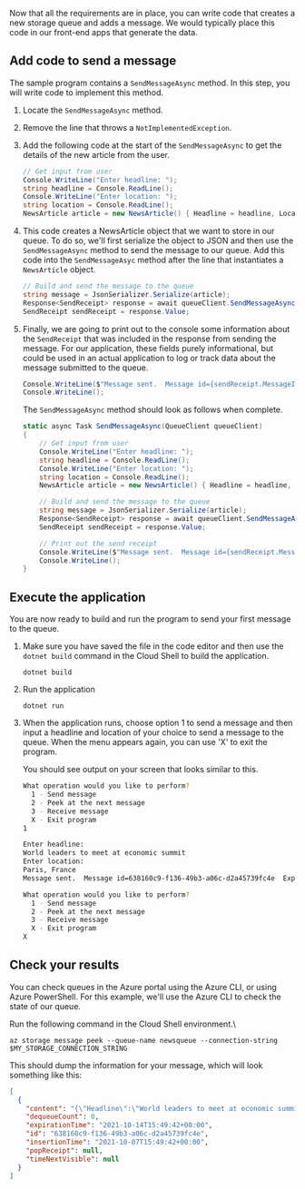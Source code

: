 Now that all the requirements are in place, you can write code that creates a new storage queue and adds a message. We would typically place this code in our front-end apps that generate the data.

## Add code to send a message

The sample program contains a `SendMessageAsync` method. In this step, you will write code to implement this method.

1. Locate the `SendMessageAsync` method.

1. Remove the line that throws a `NotImplementedException`.

1. Add the following code at the start of the `SendMessageAsync` to get the details of the new article from the user.

    ```csharp
    // Get input from user
    Console.WriteLine("Enter headline: ");
    string headline = Console.ReadLine();
    Console.WriteLine("Enter location: ");
    string location = Console.ReadLine();
    NewsArticle article = new NewsArticle() { Headline = headline, Location = location };
    ```

1. This code creates a NewsArticle object that we want to store in our queue.  To do so, we'll first serialize the object to JSON and then use the `SendMessageAsync` method to send the message to our queue. Add this code into the `SendMessageAsyc` method after the line that instantiates a `NewsArticle` object.

    ```csharp
    // Build and send the message to the queue
    string message = JsonSerializer.Serialize(article);
    Response<SendReceipt> response = await queueClient.SendMessageAsync(message);
    SendReceipt sendReceipt = response.Value;
    ```

1. Finally, we are going to print out to the console some information about the `SendReceipt` that was included in the response from sending the message. For our application, these fields purely informational, but could be used in an actual application to log or track data about the message submitted to the queue.

    ```csharp
    Console.WriteLine($"Message sent.  Message id={sendReceipt.MessageId}  Expiration time={sendReceipt.ExpirationTime}");
    Console.WriteLine();
    ```

    The  `SendMessageAsync` method should look as follows when complete.

    ```csharp
    static async Task SendMessageAsync(QueueClient queueClient)
    {
        // Get input from user
        Console.WriteLine("Enter headline: ");
        string headline = Console.ReadLine();
        Console.WriteLine("Enter location: ");
        string location = Console.ReadLine();
        NewsArticle article = new NewsArticle() { Headline = headline, Location = location };

        // Build and send the message to the queue
        string message = JsonSerializer.Serialize(article);
        Response<SendReceipt> response = await queueClient.SendMessageAsync(message);
        SendReceipt sendReceipt = response.Value;

        // Print out the send receipt
        Console.WriteLine($"Message sent.  Message id={sendReceipt.MessageId}  Expiration time={sendReceipt.ExpirationTime}");
        Console.WriteLine();
    }
    ```

## Execute the application

You are now ready to build and run the program to send your first message to the queue.

1. Make sure you have saved the file in the code editor and then use the `dotnet build` command in the Cloud Shell to build the application.

    ```dotnetcli
    dotnet build
    ```

1. Run the application

    ```dotnetcli
    dotnet run
    ```

1. When the application runs, choose option 1 to send a message and then input a headline and location of your choice to send a message to the queue. When the menu appears again, you can use 'X' to exit the program.

    You should see output on your screen that looks similar to this.

    ```bash
    What operation would you like to perform?
      1 - Send message
      2 - Peek at the next message
      3 - Receive message
      X - Exit program
    1
    
    Enter headline:
    World leaders to meet at economic summit
    Enter location:
    Paris, France
    Message sent.  Message id=638160c9-f136-49b3-a06c-d2a45739fc4e  Expiration time=10/14/2021 3:49:42 PM +00:00
    
    What operation would you like to perform?
      1 - Send message
      2 - Peek at the next message
      3 - Receive message
      X - Exit program
    X    
    ```

## Check your results

You can check queues in the Azure portal using the Azure CLI, or using Azure PowerShell.  For this example, we'll use the Azure CLI to check the state of our queue.

Run the following command in the Cloud Shell environment.\

```azurecli
az storage message peek --queue-name newsqueue --connection-string $MY_STORAGE_CONNECTION_STRING 
```

This should dump the information for your message, which will look something like this:

```json
[
  {
    "content": "{\"Headline\":\"World leaders to meet at economic summit\",\"Location\":\"Paris, France\"}",
    "dequeueCount": 0,
    "expirationTime": "2021-10-14T15:49:42+00:00",
    "id": "638160c9-f136-49b3-a06c-d2a45739fc4e",
    "insertionTime": "2021-10-07T15:49:42+00:00",
    "popReceipt": null,
    "timeNextVisible": null
  }
]
```
